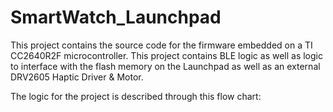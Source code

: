# SmartWatch_Launchpad

This project contains the source code for the firmware embedded on a TI CC2640R2F microcontroller. This project contains BLE logic as well as logic to interface with the flash memory on the Launchpad as well as an external DRV2605 Haptic Driver & Motor. 

The logic for the project is described through this flow chart:


